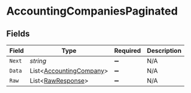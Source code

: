 # AccountingCompaniesPaginated


## Fields

| Field                                                                   | Type                                                                    | Required                                                                | Description                                                             |
| ----------------------------------------------------------------------- | ----------------------------------------------------------------------- | ----------------------------------------------------------------------- | ----------------------------------------------------------------------- |
| `Next`                                                                  | *string*                                                                | :heavy_minus_sign:                                                      | N/A                                                                     |
| `Data`                                                                  | List<[AccountingCompany](../../Models/Components/AccountingCompany.md)> | :heavy_minus_sign:                                                      | N/A                                                                     |
| `Raw`                                                                   | List<[RawResponse](../../Models/Components/RawResponse.md)>             | :heavy_minus_sign:                                                      | N/A                                                                     |